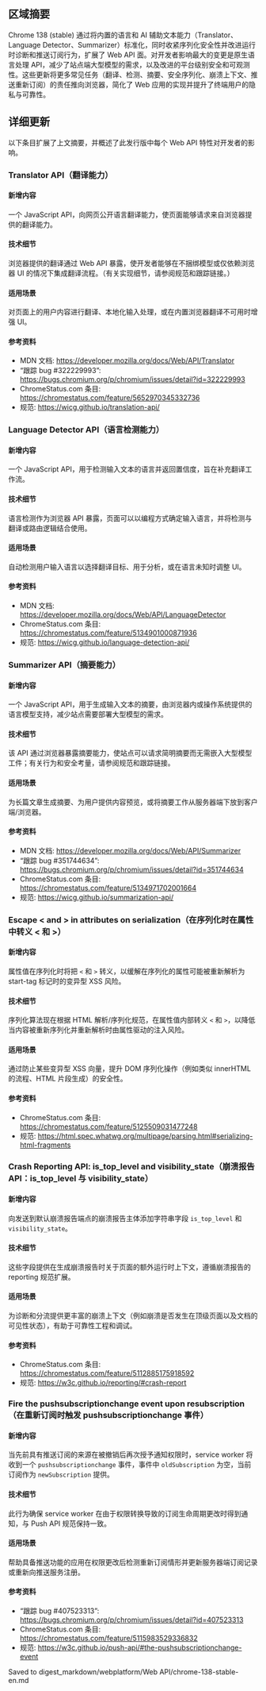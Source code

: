 ## 区域摘要

Chrome 138 (stable) 通过将内置的语言和 AI 辅助文本能力（Translator、Language Detector、Summarizer）标准化，同时收紧序列化安全性并改进运行时诊断和推送订阅行为，扩展了 Web API 面。对开发者影响最大的变更是原生语言处理 API，减少了站点端大型模型的需求，以及改进的平台级别安全和可观测性。这些更新将更多常见任务（翻译、检测、摘要、安全序列化、崩溃上下文、推送重新订阅）的责任推向浏览器，简化了 Web 应用的实现并提升了终端用户的隐私与可靠性。

## 详细更新

以下条目扩展了上文摘要，并概述了此发行版中每个 Web API 特性对开发者的影响。

### Translator API（翻译能力）

#### 新增内容
一个 JavaScript API，向网页公开语言翻译能力，使页面能够请求来自浏览器提供的翻译能力。

#### 技术细节
浏览器提供的翻译通过 Web API 暴露，使开发者能够在不捆绑模型或仅依赖浏览器 UI 的情况下集成翻译流程。（有关实现细节，请参阅规范和跟踪链接。）

#### 适用场景
对页面上的用户内容进行翻译、本地化输入处理，或在内置浏览器翻译不可用时增强 UI。

#### 参考资料
- MDN 文档: https://developer.mozilla.org/docs/Web/API/Translator
- “跟踪 bug #322229993”: https://bugs.chromium.org/p/chromium/issues/detail?id=322229993
- ChromeStatus.com 条目: https://chromestatus.com/feature/5652970345332736
- 规范: https://wicg.github.io/translation-api/

### Language Detector API（语言检测能力）

#### 新增内容
一个 JavaScript API，用于检测输入文本的语言并返回置信度，旨在补充翻译工作流。

#### 技术细节
语言检测作为浏览器 API 暴露，页面可以以编程方式确定输入语言，并将检测与翻译或路由逻辑结合使用。

#### 适用场景
自动检测用户输入语言以选择翻译目标、用于分析，或在语言未知时调整 UI。

#### 参考资料
- MDN 文档: https://developer.mozilla.org/docs/Web/API/LanguageDetector
- ChromeStatus.com 条目: https://chromestatus.com/feature/5134901000871936
- 规范: https://wicg.github.io/language-detection-api/

### Summarizer API（摘要能力）

#### 新增内容
一个 JavaScript API，用于生成输入文本的摘要，由浏览器内或操作系统提供的语言模型支持，减少站点需要部署大型模型的需求。

#### 技术细节
该 API 通过浏览器暴露摘要能力，使站点可以请求简明摘要而无需嵌入大型模型工件；有关行为和安全考量，请参阅规范和跟踪链接。

#### 适用场景
为长篇文章生成摘要、为用户提供内容预览，或将摘要工作从服务器端下放到客户端/浏览器。

#### 参考资料
- MDN 文档: https://developer.mozilla.org/docs/Web/API/Summarizer
- “跟踪 bug #351744634”: https://bugs.chromium.org/p/chromium/issues/detail?id=351744634
- ChromeStatus.com 条目: https://chromestatus.com/feature/5134971702001664
- 规范: https://wicg.github.io/summarization-api/

### Escape < and > in attributes on serialization（在序列化时在属性中转义 < 和 >）

#### 新增内容
属性值在序列化时将把 `<` 和 `>` 转义，以缓解在序列化的属性可能被重新解析为 start-tag 标记时的变异型 XSS 风险。

#### 技术细节
序列化算法现在根据 HTML 解析/序列化规范，在属性值内部转义 `<` 和 `>`，以降低当内容被重新序列化并重新解析时由属性驱动的注入风险。

#### 适用场景
通过防止某些变异型 XSS 向量，提升 DOM 序列化操作（例如类似 innerHTML 的流程、HTML 片段生成）的安全性。

#### 参考资料
- ChromeStatus.com 条目: https://chromestatus.com/feature/5125509031477248
- 规范: https://html.spec.whatwg.org/multipage/parsing.html#serializing-html-fragments

### Crash Reporting API: is_top_level and visibility_state（崩溃报告 API：is_top_level 与 visibility_state）

#### 新增内容
向发送到默认崩溃报告端点的崩溃报告主体添加字符串字段 `is_top_level` 和 `visibility_state`。

#### 技术细节
这些字段提供在生成崩溃报告时关于页面的额外运行时上下文，遵循崩溃报告的 reporting 规范扩展。

#### 适用场景
为诊断和分流提供更丰富的崩溃上下文（例如崩溃是否发生在顶级页面以及文档的可见性状态），有助于可靠性工程和调试。

#### 参考资料
- ChromeStatus.com 条目: https://chromestatus.com/feature/5112885175918592
- 规范: https://w3c.github.io/reporting/#crash-report

### Fire the pushsubscriptionchange event upon resubscription（在重新订阅时触发 pushsubscriptionchange 事件）

#### 新增内容
当先前具有推送订阅的来源在被撤销后再次授予通知权限时，service worker 将收到一个 `pushsubscriptionchange` 事件，事件中 `oldSubscription` 为空，当前订阅作为 `newSubscription` 提供。

#### 技术细节
此行为确保 service worker 在由于权限转换导致的订阅生命周期更改时得到通知，与 Push API 规范保持一致。

#### 适用场景
帮助具备推送功能的应用在权限更改后检测重新订阅情形并更新服务器端订阅记录或重新向推送服务注册。

#### 参考资料
- “跟踪 bug #407523313”: https://bugs.chromium.org/p/chromium/issues/detail?id=407523313
- ChromeStatus.com 条目: https://chromestatus.com/feature/5115983529336832
- 规范: https://w3c.github.io/push-api/#the-pushsubscriptionchange-event

Saved to digest_markdown/webplatform/Web API/chrome-138-stable-en.md